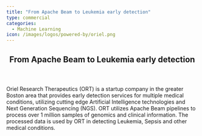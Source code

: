 ```yaml
---
title: "From Apache Beam to Leukemia early detection"
type: commercial
categories:
  - Machine Learning
icon: /images/logos/powered-by/oriel.png
---
```

<!--
Licensed under the Apache License, Version 2.0 (the "License");
you may not use this file except in compliance with the License.
You may obtain a copy of the License at

http://www.apache.org/licenses/LICENSE-2.0

Unless required by applicable law or agreed to in writing, software
distributed under the License is distributed on an "AS IS" BASIS,
WITHOUT WARRANTIES OR CONDITIONS OF ANY KIND, either express or implied.
See the License for the specific language governing permissions and
limitations under the License.
-->

<div>
<header class="case-study-header">
  <h2 itemprop="name headline">From Apache Beam to Leukemia early detection</h2>
</header>

Oriel Research Therapeutics (ORT) is a startup company in the greater Boston area that provides early detection services for
multiple medical conditions, utilizing cutting edge Artificial Intelligence technologies and Next Generation Sequencing (NGS). ORT utilizes Apache Beam pipelines to process over 1 million samples of genomics and clinical information. The processed data is used by ORT in detecting Leukemia, Sepsis and other medical conditions.
</div>

